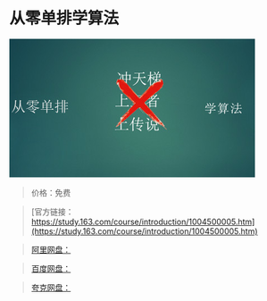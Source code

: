 # 从零单排学算法

![img](../../../assets/study163/free/E19F1AFD843310CC454E1523AD83A238.jpg)

> 价格：免费

> [官方链接：https://study.163.com/course/introduction/1004500005.htm](https://study.163.com/course/introduction/1004500005.htm)

> [阿里网盘：]()

> [百度网盘：]()

> [夸克网盘：]()
